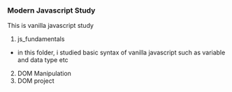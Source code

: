 ### Modern Javascript Study

This is vanilla javascript study

1. js_fundamentals

- in this folder, i studied basic syntax of vanilla javascript such as variable and data type etc

2. DOM Manipulation
3. DOM project
